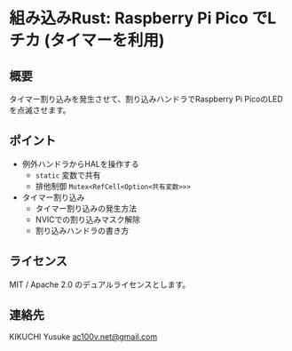 # 組み込みRust: Raspberry Pi Pico でLチカ (タイマーを利用)

## 概要

タイマー割り込みを発生させて、割り込みハンドラでRaspberry Pi PicoのLEDを点滅させます。

## ポイント

* 例外ハンドラからHALを操作する
  * `static` 変数で共有
  * 排他制御 `Mutex<RefCell<Option<共有変数>>>`
* タイマー割り込み
  * タイマー割り込みの発生方法
  * NVICでの割り込みマスク解除
  * 割り込みハンドラの書き方

## ライセンス

MIT / Apache 2.0 のデュアルライセンスとします。

## 連絡先

KIKUCHI Yusuke
ac100v.net@gmail.com
